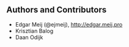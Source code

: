 ## Authors and Contributors
* Edgar Meij (@ejmeij), http://edgar.meij.pro
* Krisztian Balog
* Daan Odijk
